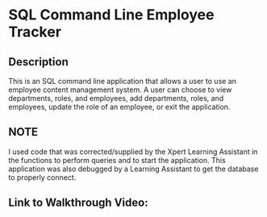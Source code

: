 # SQL Command Line Employee Tracker

## Description
This is an SQL command line application that allows a user to use an employee content management system. A user can choose to view departments, roles, and employees, add departments, roles, and employees, update the role of an employee, or exit the application.

## NOTE
I used code that was corrected/supplied by the Xpert Learning Assistant in the functions to perform queries and to start the application. This application was also debugged by a Learning Assistant to get the database to properly connect.

## Link to Walkthrough Video:
